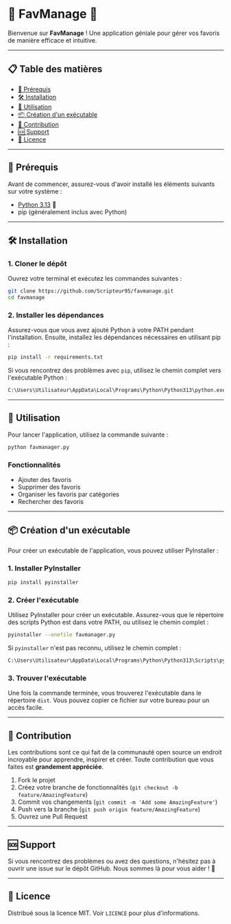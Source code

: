 # 🌟 FavManage 🌟

Bienvenue sur **FavManage** ! Une application géniale pour gérer vos favoris de manière efficace et intuitive.

---

## 📋 Table des matières

- [📌 Prérequis](#-prérequis)
- [🛠 Installation](#-installation)
- [🚀 Utilisation](#-utilisation)
- [📦 Création d'un exécutable](#-création-dun-exécutable)
- [🤝 Contribution](#-contribution)
- [🆘 Support](#-support)
- [📜 Licence](#-licence)

---

## 📌 Prérequis

Avant de commencer, assurez-vous d'avoir installé les éléments suivants sur votre système :

- [Python 3.13](https://www.python.org/downloads/) 🐍
- pip (généralement inclus avec Python)

---

## 🛠 Installation

### 1. Cloner le dépôt

Ouvrez votre terminal et exécutez les commandes suivantes :

```bash
git clone https://github.com/Scripteur95/favmanage.git
cd favmanage
```

### 2. Installer les dépendances

Assurez-vous que vous avez ajouté Python à votre PATH pendant l'installation. Ensuite, installez les dépendances nécessaires en utilisant pip :

```bash
pip install -r requirements.txt
```

Si vous rencontrez des problèmes avec `pip`, utilisez le chemin complet vers l'exécutable Python :

```bash
C:\Users\Utilisateur\AppData\Local\Programs\Python\Python313\python.exe -m pip install -r requirements.txt
```

---

## 🚀 Utilisation

Pour lancer l'application, utilisez la commande suivante :

```bash
python favmanager.py
```

### Fonctionnalités

- Ajouter des favoris
- Supprimer des favoris
- Organiser les favoris par catégories
- Rechercher des favoris

---

## 📦 Création d'un exécutable

Pour créer un exécutable de l'application, vous pouvez utiliser PyInstaller :

### 1. Installer PyInstaller

```bash
pip install pyinstaller
```

### 2. Créer l'exécutable

Utilisez PyInstaller pour créer un exécutable. Assurez-vous que le répertoire des scripts Python est dans votre PATH, ou utilisez le chemin complet :

```bash
pyinstaller --onefile favmanager.py
```

Si `pyinstaller` n'est pas reconnu, utilisez le chemin complet :

```bash
C:\Users\Utilisateur\AppData\Local\Programs\Python\Python313\Scripts\pyinstaller.exe --onefile favmanager.py
```

### 3. Trouver l'exécutable

Une fois la commande terminée, vous trouverez l'exécutable dans le répertoire `dist`. Vous pouvez copier ce fichier sur votre bureau pour un accès facile.

---

## 🤝 Contribution
Les contributions sont ce qui fait de la communauté open source un endroit incroyable pour apprendre, inspirer et créer. Toute contribution que vous faites est **grandement appréciée**. 

1. Fork le projet
2. Créez votre branche de fonctionnalités (`git checkout -b feature/AmazingFeature`)
3. Commit vos changements (`git commit -m 'Add some AmazingFeature'`)
4. Push vers la branche (`git push origin feature/AmazingFeature`)
5. Ouvrez une Pull Request

---

## 🆘 Support

Si vous rencontrez des problèmes ou avez des questions, n'hésitez pas à ouvrir une issue sur le dépôt GitHub. Nous sommes là pour vous aider ! 🤝

---

## 📜 Licence

Distribué sous la licence MIT. Voir `LICENCE` pour plus d'informations.

